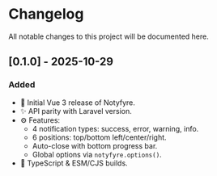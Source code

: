 # Changelog

All notable changes to this project will be documented here.

## [0.1.0] - 2025-10-29

### Added

- 🎉 Initial Vue 3 release of Notyfyre.
- ✨ API parity with Laravel version.
- ⚙️ Features:
  - 4 notification types: success, error, warning, info.
  - 6 positions: top/bottom left/center/right.
  - Auto-close with bottom progress bar.
  - Global options via `notyfyre.options()`.
- 🧩 TypeScript & ESM/CJS builds.
